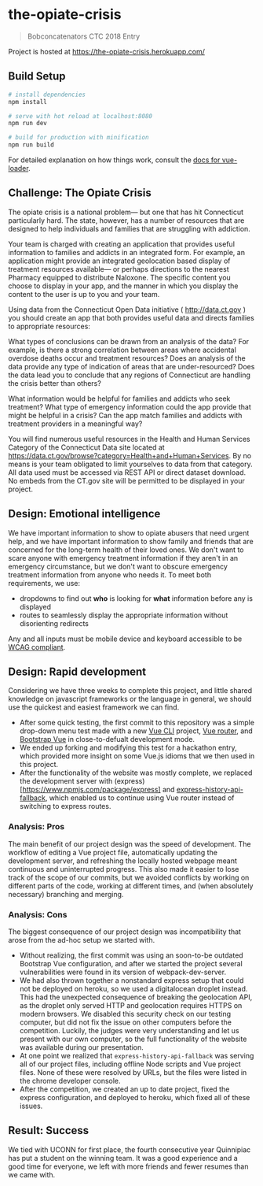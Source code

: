 # the-opiate-crisis

> Bobconcatenators CTC 2018 Entry

Project is hosted at https://the-opiate-crisis.herokuapp.com/

## Build Setup

``` bash
# install dependencies
npm install

# serve with hot reload at localhost:8080
npm run dev

# build for production with minification
npm run build
```

For detailed explanation on how things work, consult the [docs for vue-loader](http://vuejs.github.io/vue-loader).

## Challenge: The Opiate Crisis
The opiate crisis is a national problem— but one that has hit Connecticut particularly hard.  The state, however, has a number of resources that are designed to help individuals and families that are struggling with addiction.

Your team is charged with creating an application that provides useful information to families and addicts in an integrated form.  For example, an application might provide an integrated geolocation based display of treatment resources available— or perhaps directions to the nearest Pharmacy equipped to distribute Naloxone.  The specific content you choose to display in your app, and the manner in which you display the content to the user is up to you and your team.

Using data from the Connecticut Open Data initiative ( http://data.ct.gov ) you should create an app that both provides useful data and directs families to appropriate resources:


What types of conclusions can be drawn from an analysis of the data?  For example, is there a strong correlation between areas where accidental overdose deaths occur and treatment resources?  Does an analysis of the data provide any type of indication of areas that are under-resourced?   Does the data lead you to conclude that any regions of Connecticut are handling the crisis better than others?


What information would be helpful for families and addicts who seek treatment?  What type of emergency information could the app provide that might be helpful in a crisis?  Can the app match families and addicts with treatment providers in a meaningful way?

You will find numerous useful resources in the Health and Human Services Category of the Connecticut Data site located at https://data.ct.gov/browse?category=Health+and+Human+Services.  By no means is your team obligated to limit yourselves to data from that category.  All data used must be accessed via REST API or direct dataset download.  No embeds from the CT.gov site will be permitted to be displayed in your project.

## Design: Emotional intelligence
We have important information to show to opiate abusers that need urgent help, and we have important information to show family and friends that are concerned for the long-term health of their loved ones. We don't want to scare anyone with emergency treatment information if they aren't in an emergency circumstance, but we don't want to obscure emergency treatment information from anyone who needs it. To meet both requirements, we use:
- dropdowns to find out **who** is looking for **what** information before any is displayed
- routes to seamlessly display the appropriate information without disorienting redirects

Any and all inputs must be mobile device and keyboard accessible to be [WCAG compliant](https://www.w3.org/WAI/WCAG21/quickref/#keyboard-accessible).

## Design: Rapid development
Considering we have three weeks to complete this project, and little shared knowledge on javascript frameworks or the language in general, we should use the quickest and easiest framework we can find.
- After some quick testing, the first commit to this repository was a simple drop-down menu test made with a new [Vue CLI](https://cli.vuejs.org/guide/) project, [Vue router](https://router.vuejs.org/), and [Bootstrap Vue](https://bootstrap-vue.js.org/) in close-to-defualt development mode.
- We ended up forking and modifying this test for a hackathon entry, which provided more insight on some Vue.js idioms that we then used in this project.
- After the functionality of the website was mostly complete, we replaced the development server with (express)[https://www.npmjs.com/package/express] and [express-history-api-fallback](https://www.npmjs.com/package/express-history-api-fallback), which enabled us to continue using Vue router instead of switching to express routes.

### Analysis: Pros
The main benefit of our project design was the speed of development. The workflow of editing a Vue project file, automatically updating the development server, and refreshing the locally hosted webpage meant continuous and uninterrupted progress. This also made it easier to lose track of the scope of our commits, but we avoided conflicts by working on different parts of the code, working at different times, and (when absolutely necessary) branching and merging.

### Analysis: Cons
The biggest consequence of our project design was incompatibility that arose from the ad-hoc setup we started with.

- Without realizing, the first commit was using an soon-to-be outdated Bootstrap Vue configuration, and after we started the project several vulnerabilities were found in its version of webpack-dev-server.
- We had also thrown together a nonstandard express setup that could not be deployed on heroku, so we used a digitalocean droplet instead. This had the unexpected consequence of breaking the geolocation API, as the droplet only served HTTP and geolocation requires HTTPS on modern browsers. We disabled this security check on our testing computer, but did not fix the issue on other computers before the competition. Luckily, the judges were very understanding and let us present with our own computer, so the full functionality of the website was available during our presentation.
- At one point we realized that `express-history-api-fallback` was serving all of our project files, including offline Node scripts and Vue project files. None of these were resolved by URLs, but the files were listed in the chrome developer console.
- After the competition, we created an up to date project, fixed the express configuration, and deployed to heroku, which fixed all of these issues.

## Result: Success
We tied with UCONN for first place, the fourth consecutive year Quinnipiac has put a student on the winning team. It was a good experience and a good time for everyone, we left with more friends and fewer resumes than we came with. 
